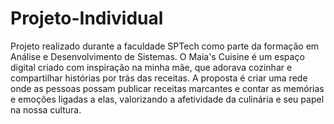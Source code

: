 # Projeto-Individual
Projeto realizado durante a faculdade SPTech como parte da formação em Análise e Desenvolvimento de Sistemas.
O Maia's Cuisine é um espaço digital criado com inspiração na minha mãe, que adorava cozinhar e compartilhar histórias por trás das receitas.
A proposta é criar uma rede onde as pessoas possam publicar receitas marcantes e contar as memórias e emoções ligadas a elas, valorizando a afetividade da culinária e seu papel na nossa cultura.
